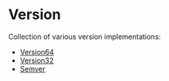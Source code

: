 # Version

Collection of various version implementations:
* [Version64](version64.go)
* [Version32](version32.go)
* [Semver](semver.go)
